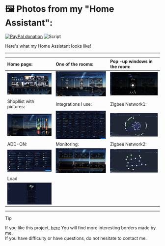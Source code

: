 # 🖼️ Photos from my "Home Assistant":

[![PayPal donation](https://img.shields.io/badge/PayPal-donation-синьо?logo=paypal)](https://www.paypal.com/donate/?hosted_button_id=AAWFZVF2XCP5A)
![Script](https://img.shields.io/badge/logo-yaml-green?logo=yaml)

Here's what my Home Assistant looks like!

---

| Home page:    | One of the rooms:      | Pop -up windows in the room: |
|:--------------------|:--------------------|:--------------------|
| ![image](/img/nachalna_stranica.png) | ![image](/img/staq_hol.png) | ![image](/img/izkachasti_prozorci.png) |
| Shopllist with pictures: |Integrations I use: |Zigbee Network1: |
| ![image](/img/shoplist123.png) | ![image](/img/integrations.png) | ![image](/img/zigbee1.png) |
| ADD-ON: | Monitoring: | Zigbee Network2: |
| ![image](/img/dobavki.png) | ![image](/img/monitoring.png) | ![image](/img/zigbee2.png) |
| Load ||
| ![image](/img/hardware.png) ||


---

> [!TIP]
> If you like this project, [here](https://github.com/Bacard1?tab=repositories) You will find more interesting borders made by me. <br>
> If you have difficulty or have questions, do not hesitate to contact me.